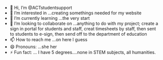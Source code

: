 - 👋 Hi, I’m @ACTstudentsupport
- 👀 I’m interested in ...creating somethings needed for my website
- 🌱 I’m currently learning ...the very start
- 💞️ I’m looking to collaborate on ...anything to do with my project; create a sign in portal for students and staff, creat timesheets by staff, then sent to students to e-sign, then send off to the department of education 
- 📫 How to reach me ...on here I guess
- 😄 Pronouns: ...she her
- ⚡ Fun fact: ... I have 5 degrees....none in STEM subjects, all humanities.

<!---
ACTstudentsupport/ACTstudentsupport is a ✨ special ✨ repository because its `README.md` (this file) appears on your GitHub profile.
You can click the Preview link to take a look at your changes.
--->

